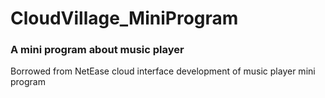 # CloudVillage_MiniProgram
### A mini program about music player

Borrowed from NetEase cloud interface development of music player mini program
